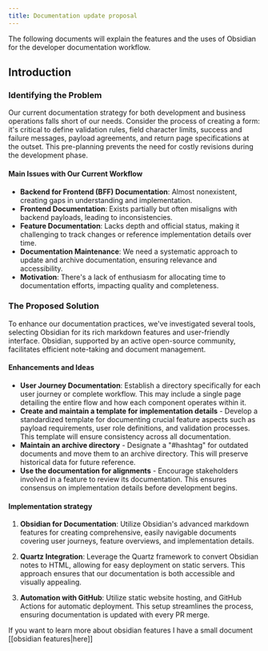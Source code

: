 ```yaml
---
title: Documentation update proposal
---
```

The following documents will explain the features and the uses of Obsidian for the developer documentation workflow. 

## Introduction

### Identifying the Problem

Our current documentation strategy for both development and business operations falls short of our needs. Consider the process of creating a form: it's critical to define validation rules, field character limits, success and failure messages, payload agreements, and return page specifications at the outset. This pre-planning prevents the need for costly revisions during the development phase.

#### Main Issues with Our Current Workflow

- **Backend for Frontend (BFF) Documentation**: Almost nonexistent, creating gaps in understanding and implementation.
- **Frontend Documentation**: Exists partially but often misaligns with backend payloads, leading to inconsistencies.
- **Feature Documentation**: Lacks depth and official status, making it challenging to track changes or reference implementation details over time.
- **Documentation Maintenance**: We need a systematic approach to update and archive documentation, ensuring relevance and accessibility.
- **Motivation**: There's a lack of enthusiasm for allocating time to documentation efforts, impacting quality and completeness.

### The Proposed Solution

To enhance our documentation practices, we've investigated several tools, selecting Obsidian for its rich markdown features and user-friendly interface. Obsidian, supported by an active open-source community, facilitates efficient note-taking and document management.

#### Enhancements and Ideas

- **User Journey Documentation**: Establish a directory specifically for each user journey or complete workflow. This may include a single page detailing the entire flow and how each component operates within it.
- **Create and maintain a template for implementation details** - Develop a standardized template for documenting crucial feature aspects such as payload requirements, user role definitions, and validation processes. This template will ensure consistency across all documentation.
- **Maintain an archive directory** - Designate a "#hashtag" for outdated documents and move them to an archive directory. This will preserve historical data for future reference.
- **Use the documentation for alignments** - Encourage stakeholders involved in a feature to review its documentation. This ensures consensus on implementation details before development begins.

#### Implementation strategy

1. **Obsidian for Documentation**: Utilize Obsidian's advanced markdown features for creating comprehensive, easily navigable documents covering user journeys, feature overviews, and implementation details.
    
2. **Quartz Integration**: Leverage the Quartz framework to convert Obsidian notes to HTML, allowing for easy deployment on static servers. This approach ensures that our documentation is both accessible and visually appealing.
    
3. **Automation with GitHub**: Utilize static website hosting, and GitHub Actions for automatic deployment. This setup streamlines the process, ensuring documentation is updated with every PR merge.

 If you want to learn more about obsidian features I have a small document [[obsidian features|here]]